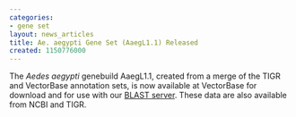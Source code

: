 ```yaml
---
categories:
- gene set
layout: news_articles
title: Ae. aegypti Gene Set (AaegL1.1) Released
created: 1150776000
---
```

The <i>Aedes aegypti</i> genebuild AaegL1.1, created from a merge of the TIGR and VectorBase annotation sets, is now available at VectorBase for download and for use with our <a href="/blast">BLAST server</a>. These data are also available from NCBI and TIGR.
